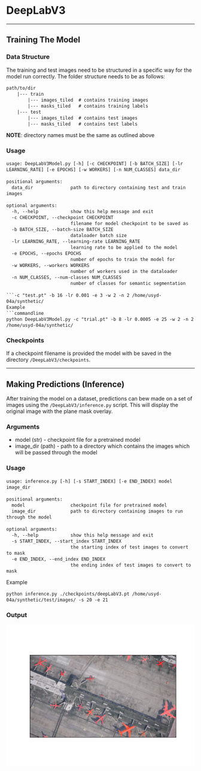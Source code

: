 # DeepLabV3

---

## Training The Model

### Data Structure
The training and test images need to be structured in a specific way for the model run correctly.
The folder structure needs to be as follows:
```text
path/to/dir
    |--- train
        |--- images_tiled  # contains training images
        |--- masks_tiled   # contains training labels
    |--- test
        |--- images_tiled  # contains test images
        |--- masks_tiled   # contains test labels
```
**NOTE**: directory names must be the same as outlined above

### Usage
```commandline
usage: DeepLabV3Model.py [-h] [-c CHECKPOINT] [-b BATCH_SIZE] [-lr LEARNING_RATE] [-e EPOCHS] [-w WORKERS] [-n NUM_CLASSES] data_dir

positional arguments:
  data_dir              path to directory containing test and train images

optional arguments:
  -h, --help            show this help message and exit
  -c CHECKPOINT, --checkpoint CHECKPOINT
                        filename for model checkpoint to be saved as
  -b BATCH_SIZE, --batch-size BATCH_SIZE
                        dataloader batch size
  -lr LEARNING_RATE, --learning-rate LEARNING_RATE
                        learning rate to be applied to the model
  -e EPOCHS, --epochs EPOCHS
                        number of epochs to train the model for
  -w WORKERS, --workers WORKERS
                        number of workers used in the dataloader
  -n NUM_CLASSES, --num-classes NUM_CLASSES
                        number of classes for semantic segmentation

```-c "test.pt" -b 16 -lr 0.001 -e 3 -w 2 -n 2 /home/usyd-04a/synthetic/
Example
```commandline
python DeepLabV3Model.py -c "trial.pt" -b 8 -lr 0.0005 -e 25 -w 2 -n 2 /home/usyd-04a/synthetic/
```
### Checkpoints
If a checkpoint filename is provided the model with be saved in the directory `/DeepLabV3/checkpoints`.

---

## Making Predictions (Inference)
After training the model on a dataset, predictions can bew made on a set of images using the `/DeepLabV3/inference.py` script.
This will display the original image with the plane mask overlay.

### Arguments
* model (str) - checkpoint file for a pretrained model
* image_dir (path) - path to a directory which contains the images which will be passed through the model

### Usage
```commandline
usage: inference.py [-h] [-s START_INDEX] [-e END_INDEX] model image_dir

positional arguments:
  model                 checkpoint file for pretrained model
  image_dir             path to directory containing images to run through the model

optional arguments:
  -h, --help            show this help message and exit
  -s START_INDEX, --start_index START_INDEX
                        the starting index of test images to convert to mask
  -e END_INDEX, --end_index END_INDEX
                        the ending index of test images to convert to mask

```
Example
```commandline
python inference.py ./checkpoints/deepLabV3.pt /home/usyd-04a/synthetic/test/images/ -s 20 -e 21
```

### Output
![Image](../assets/deepLabV3_inference.png "DeepLabV3 Prediction")